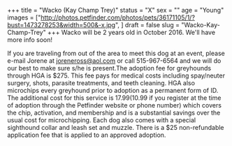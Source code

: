 +++
title = "Wacko (Kay Champ Trey)"
status = "X"
sex = ""
age = "Young"
images = ["http://photos.petfinder.com/photos/pets/36171105/1/?bust=1473278253&width=500&-x.jpg",
]
draft = false
slug = "Wacko-Kay-Champ-Trey"
+++
Wacko will be 2 years old in October 2016. We'll have more info soon!

If you are traveling from out of the area to meet this dog at an event, please e-mail Jorene at joreneross@aol.com or call 515-967-6564 and we will do our best to make sure s/he is present.The adoption fee for greyhounds through HGA is $275. This fee pays for medical costs including spay/neuter surgery, shots, parasite treatments, and teeth cleaning. HGA also microchips every greyhound prior to adoption as a permanent form of ID. The additional cost for this service is $17.99 ($10.99 if you register at the time of adoption through the Petfinder website or phone number) which covers the chip, activation, and membership and is a substantial savings over the usual cost for microchipping. Each dog also comes with a special sighthound collar and leash set and muzzle. There is a $25 non-refundable application fee that is applied to an approved adoption.
